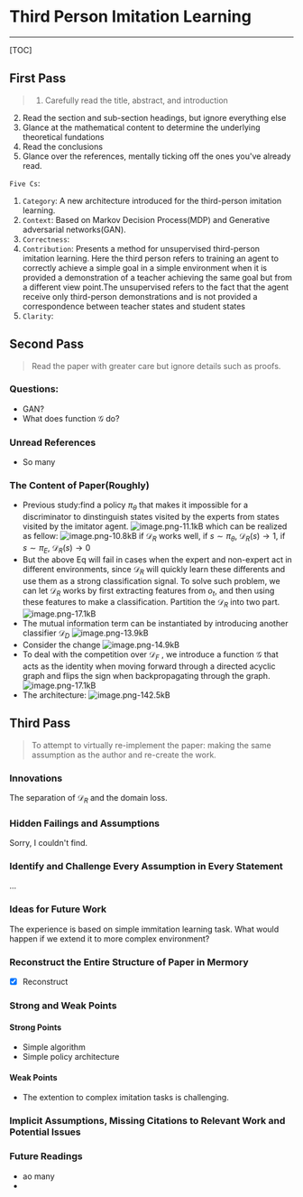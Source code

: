 # Third Person Imitation Learning

---

[TOC]

## First Pass
> 1. Carefully read the title, abstract, and introduction
2. Read the section and sub-section headings, but ignore everything else
3. Glance at the mathematical content to determine the underlying theoretical fundations
4. Read the conclusions
5. Glance over the references, mentally ticking off the ones you've already read.

`Five Cs`:
1. `Category`: A new architecture introduced for the third-person imitation learning. 
2. `Context`: Based on Markov Decision Process(MDP) and Generative adversarial networks(GAN).
3. `Correctness`: 
4. `Contribution`: Presents a method for unsupervised third-person imitation learning. Here the third person refers to training an agent to correctly achieve a simple goal in a simple environment when it is provided a demonstration of a teacher achieving the same goal but from a different view point.The unsupervised refers to the fact that the agent receive only third-person demonstrations and is not provided a correspondence between teacher states and student states
5. `Clarity`:


## Second Pass
> Read the paper with greater care but ignore details such as proofs.
### Questions:
* GAN?
* What does function $\mathcal{G}$ do? 


### Unread References
* So many

### The Content of Paper(Roughly)
* Previous study:find a policy $\pi_{\theta}$ that makes it impossible for a discriminator to dinstinguish states visited by the experts from states visited by the imitator agent.
![image.png-11.1kB][1]
which can be realized as fellow:
![image.png-10.8kB][2]
if $\mathcal{D}_R$ works well, if $s \sim \pi_{\theta}$, $\mathcal{D}_R(s) \rightarrow 1$, if $s \sim \pi_E$, $\mathcal{D}_R(s) \rightarrow 0$
* But the above Eq will fail in cases when the expert and non-expert act in different environments, since $\mathcal{D}_R$ will quickly learn these differents and use them as a strong classification signal. To solve such problem, we can let $\mathcal{D}_R$ works by first extracting features from $o_t$, and then using these features to make a classification. Partition the $\mathcal{D}_R$ into two part.
![image.png-17.1kB][3]
* The mutual information term can be instantiated by introducing another classifier $\mathcal{D}_D$
![image.png-13.9kB][4]
* Consider the change
![image.png-14.9kB][5]
* To deal with the competition over $\mathcal{D}_F$ , we introduce a function $\mathcal{G}$ that acts as the identity when moving forward through a directed acyclic graph and flips the sign when backpropagating through the graph.
![image.png-17.1kB][6]
* The architecture:
![image.png-142.5kB][7]

## Third Pass
> To attempt to virtually re-implement the paper: making the same assumption as the author and re-create the work.

### Innovations
The separation of $\mathcal{D}_R$ and the domain loss.

### Hidden Failings and Assumptions
Sorry, I couldn't find.
### Identify and Challenge Every Assumption in Every Statement
...
### Ideas for Future Work
The experience is based on simple immitation learning task. What would happen if we extend it to more complex environment?
### Reconstruct the Entire Structure of Paper in Mermory
- [x] Reconstruct

### Strong and Weak Points
#### Strong Points
* Simple algorithm
* Simple policy architecture

#### Weak Points
* The extention to complex imitation tasks is challenging. 

### Implicit Assumptions, Missing Citations to Relevant Work and Potential Issues


### Future Readings
* ao many
* 


  [1]: http://static.zybuluo.com/Counting/a5enakkjow0nwz5o3m3od580/image.png
  [2]: http://static.zybuluo.com/Counting/y4ypd31hh0s0vffbhc2lt3dh/image.png
  [3]: http://static.zybuluo.com/Counting/3z7t8itfwgiz9eaksz94wz1b/image.png
  [4]: http://static.zybuluo.com/Counting/xjeblp5f8i41zcbipgewsr2h/image.png
  [5]: http://static.zybuluo.com/Counting/hubrpb56mf8hzkp9yiuaolm7/image.png
  [6]: http://static.zybuluo.com/Counting/8fare88jhk1uqld0la4lr4fy/image.png
  [7]: http://static.zybuluo.com/Counting/y6zrtyve3vyhzjib609kgbcg/image.png
